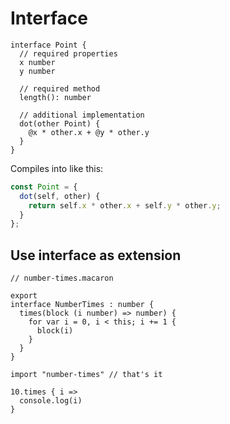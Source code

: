 # Interface

```
interface Point {
  // required properties
  x number
  y number

  // required method
  length(): number

  // additional implementation
  dot(other Point) {
    @x * other.x + @y * other.y
  }
}
```

Compiles into like this:

```js
const Point = {
  dot(self, other) {
    return self.x * other.x + self.y * other.y;
  }
};

```

## Use interface as extension

```
// number-times.macaron

export
interface NumberTimes : number {
  times(block (i number) => number) {
    for var i = 0, i < this; i += 1 {
      block(i)
    }
  }
}
```

```
import "number-times" // that's it

10.times { i =>
  console.log(i)
}
```
